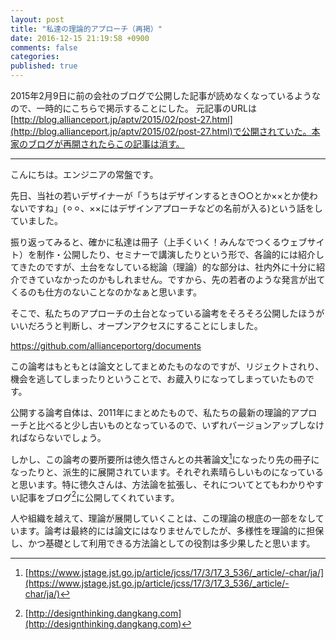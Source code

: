 ```yaml
---
layout: post
title: "私達の理論的アプローチ（再掲）"
date: 2016-12-15 21:19:58 +0900
comments: false
categories:
published: true
---
```


2015年2月9日に前の会社のブログで公開した記事が読めなくなっているようなので、一時的にこちらで掲示することにした。
元記事のURLは[http://blog.allianceport.jp/aptv/2015/02/post-27.html](http://blog.allianceport.jp/aptv/2015/02/post-27.html)で公開されていた。本家のブログが再開されたらこの記事は消す。

----

こんにちは。エンジニアの常盤です。

先日、当社の若いデザイナーが「うちはデザインするとき○○とか××とか使わないですね」(⚪︎⚪︎、××にはデザインアプローチなどの名前が入る)という話をしていました。

<!-- more -->

振り返ってみると、確かに私達は冊子（上手くいく！みんなでつくるウェブサイト）を制作・公開したり、セミナーで講演したりという形で、各論的には紹介してきたのですが、土台をなしている総論（理論）的な部分は、社内外に十分に紹介できていなかったのかもしれません。ですから、先の若者のような発言が出てくるのも仕方のないことなのかなぁと思います。

そこで、私たちのアプローチの土台となっている論考をそろそろ公開したほうがいいだろうと判断し、オープンアクセスにすることにしました。

https://github.com/allianceportorg/documents

この論考はもともとは論文としてまとめたものなのですが、リジェクトされり、機会を逃してしまったりということで、お蔵入りになってしまっていたものです。

公開する論考自体は、2011年にまとめたもので、私たちの最新の理論的アプローチと比べると少し古いものとなっているので、いずれバージョンアップしなければならないでしょう。

しかし、この論考の要所要所は徳久悟さんとの共著論文[^1]になったり先の冊子になったりと、派生的に展開されています。それぞれ素晴らしいものになっていると思います。特に徳久さんは、方法論を拡張し、それについてとてもわかりやすい記事をブログ[^2]に公開してくれています。

人や組織を越えて、理論が展開していくことは、この理論の根底の一部をなしています。論考は最終的には論文にはなりませんでしたが、多様性を理論的に担保し、かつ基礎として利用できる方法論としての役割は多少果したと思います。

[^1]: [https://www.jstage.jst.go.jp/article/jcss/17/3/17_3_536/_article/-char/ja/](https://www.jstage.jst.go.jp/article/jcss/17/3/17_3_536/_article/-char/ja/)
[^2]: [http://designthinking.dangkang.com](http://designthinking.dangkang.com)
